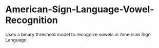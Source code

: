 # American-Sign-Language-Vowel-Recognition
Uses a binary threshold model to recognize vowels in American Sign Language
